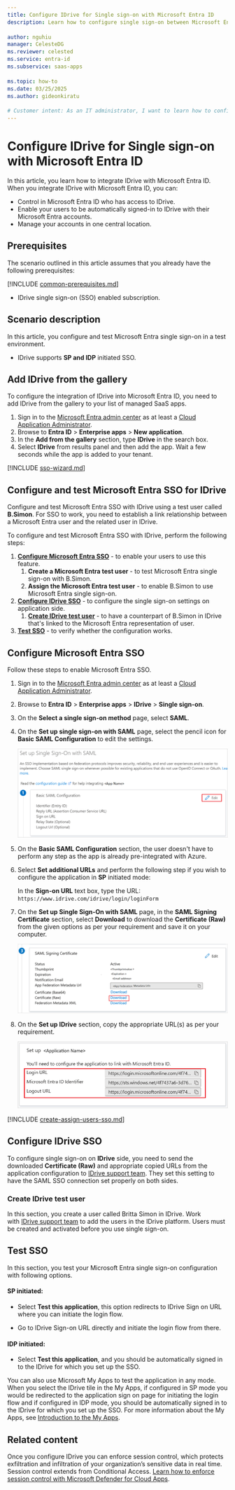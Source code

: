 ```yaml
---
title: Configure IDrive for Single sign-on with Microsoft Entra ID
description: Learn how to configure single sign-on between Microsoft Entra ID and IDrive.

author: nguhiu
manager: CelesteDG
ms.reviewer: celested
ms.service: entra-id
ms.subservice: saas-apps

ms.topic: how-to
ms.date: 03/25/2025
ms.author: gideonkiratu

# Customer intent: As an IT administrator, I want to learn how to configure single sign-on between Microsoft Entra ID and IDrive so that I can control who has access to IDrive, enable automatic sign-in with Microsoft Entra accounts, and manage my accounts in one central location.
---
```

# Configure IDrive for Single sign-on with Microsoft Entra ID

In this article,  you learn how to integrate IDrive with Microsoft Entra ID. When you integrate IDrive with Microsoft Entra ID, you can:

* Control in Microsoft Entra ID who has access to IDrive.
* Enable your users to be automatically signed-in to IDrive with their Microsoft Entra accounts.
* Manage your accounts in one central location.

## Prerequisites

The scenario outlined in this article assumes that you already have the following prerequisites:

[!INCLUDE [common-prerequisites.md](~/identity/saas-apps/includes/common-prerequisites.md)]
* IDrive single sign-on (SSO) enabled subscription.

## Scenario description

In this article,  you configure and test Microsoft Entra single sign-on in a test environment.

* IDrive supports **SP and IDP** initiated SSO.

## Add IDrive from the gallery

To configure the integration of IDrive into Microsoft Entra ID, you need to add IDrive from the gallery to your list of managed SaaS apps.

1. Sign in to the [Microsoft Entra admin center](https://entra.microsoft.com) as at least a [Cloud Application Administrator](~/identity/role-based-access-control/permissions-reference.md#cloud-application-administrator).
1. Browse to **Entra ID** > **Enterprise apps** > **New application**.
1. In the **Add from the gallery** section, type **IDrive** in the search box.
1. Select **IDrive** from results panel and then add the app. Wait a few seconds while the app is added to your tenant.

 [!INCLUDE [sso-wizard.md](~/identity/saas-apps/includes/sso-wizard.md)]

<a name='configure-and-test-azure-ad-sso-for-idrive'></a>

## Configure and test Microsoft Entra SSO for IDrive

Configure and test Microsoft Entra SSO with IDrive using a test user called **B.Simon**. For SSO to work, you need to establish a link relationship between a Microsoft Entra user and the related user in IDrive.

To configure and test Microsoft Entra SSO with IDrive, perform the following steps:

1. **[Configure Microsoft Entra SSO](#configure-azure-ad-sso)** - to enable your users to use this feature.
    1. **Create a Microsoft Entra test user** - to test Microsoft Entra single sign-on with B.Simon.
    1. **Assign the Microsoft Entra test user** - to enable B.Simon to use Microsoft Entra single sign-on.
1. **[Configure IDrive SSO](#configure-idrive-sso)** - to configure the single sign-on settings on application side.
    1. **[Create IDrive test user](#create-idrive-test-user)** - to have a counterpart of B.Simon in IDrive that's linked to the Microsoft Entra representation of user.
1. **[Test SSO](#test-sso)** - to verify whether the configuration works.

<a name='configure-azure-ad-sso'></a>

## Configure Microsoft Entra SSO

Follow these steps to enable Microsoft Entra SSO.

1. Sign in to the [Microsoft Entra admin center](https://entra.microsoft.com) as at least a [Cloud Application Administrator](~/identity/role-based-access-control/permissions-reference.md#cloud-application-administrator).
1. Browse to **Entra ID** > **Enterprise apps** > **IDrive** > **Single sign-on**.
1. On the **Select a single sign-on method** page, select **SAML**.
1. On the **Set up single sign-on with SAML** page, select the pencil icon for **Basic SAML Configuration** to edit the settings.

   ![Edit Basic SAML Configuration](common/edit-urls.png)

1. On the **Basic SAML Configuration** section, the user doesn't have to perform any step as the app is already pre-integrated with Azure.

5. Select **Set additional URLs** and perform the following step if you wish to configure the application in **SP** initiated mode:

    In the **Sign-on URL** text box, type the URL:
     `https://www.idrive.com/idrive/login/loginForm`

6. On the **Set up Single Sign-On with SAML** page, in the **SAML Signing Certificate** section, select **Download** to download the **Certificate (Raw)** from the given options as per your requirement and save it on your computer.

	![The Certificate download link](common/certificateraw.png)

7. On the **Set up IDrive** section, copy the appropriate URL(s) as per your requirement.

	![Copy configuration URLs](common/copy-configuration-urls.png)

<a name='create-an-azure-ad-test-user'></a>

[!INCLUDE [create-assign-users-sso.md](~/identity/saas-apps/includes/create-assign-users-sso.md)]

## Configure IDrive SSO

To configure single sign-on on **IDrive** side, you need to send the downloaded **Certificate (Raw)** and appropriate copied URLs from the application configuration to [IDrive support team](https://www.idrive.com/support). They set this setting to have the SAML SSO connection set properly on both sides.

### Create IDrive test user

In this section, you create a user called Britta Simon in IDrive. Work with [IDrive support team](https://www.idrive.com/support) to add the users in the IDrive platform. Users must be created and activated before you use single sign-on.

## Test SSO 

In this section, you test your Microsoft Entra single sign-on configuration with following options. 

#### SP initiated:

* Select **Test this application**, this option redirects to IDrive Sign on URL where you can initiate the login flow.  

* Go to IDrive Sign-on URL directly and initiate the login flow from there.

#### IDP initiated:

* Select **Test this application**, and you should be automatically signed in to the IDrive for which you set up the SSO. 

You can also use Microsoft My Apps to test the application in any mode. When you select the IDrive tile in the My Apps, if configured in SP mode you would be redirected to the application sign on page for initiating the login flow and if configured in IDP mode, you should be automatically signed in to the IDrive for which you set up the SSO. For more information about the My Apps, see [Introduction to the My Apps](https://support.microsoft.com/account-billing/sign-in-and-start-apps-from-the-my-apps-portal-2f3b1bae-0e5a-4a86-a33e-876fbd2a4510).

## Related content

Once you configure IDrive you can enforce session control, which protects exfiltration and infiltration of your organization’s sensitive data in real time. Session control extends from Conditional Access. [Learn how to enforce session control with Microsoft Defender for Cloud Apps](/cloud-app-security/proxy-deployment-aad).
